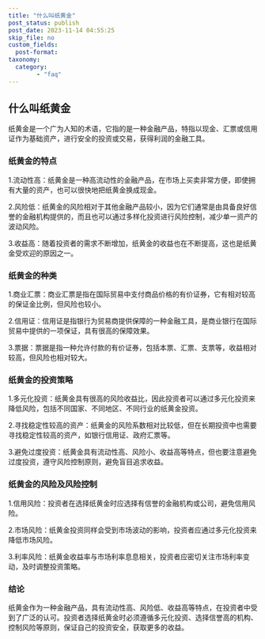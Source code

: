 ```yaml
---
title: "什么叫纸黄金"
post_status: publish
post_date: 2023-11-14 04:55:25
skip_file: no
custom_fields: 
  post-format: 
taxonomy:
  category:
        - "faq"
---
```


## 什么叫纸黄金

纸黄金是一个广为人知的术语，它指的是一种金融产品，特指以现金、汇票或信用证作为基础资产，进行安全的投资或交易，获得利润的金融工具。

### 纸黄金的特点

1.流动性高：纸黄金是一种高流动性的金融产品，在市场上买卖非常方便，即使拥有大量的资产，也可以很快地把纸黄金换成现金。

2.风险低：纸黄金的风险相对于其他金融产品较小，因为它们通常是由具备良好信誉的金融机构提供的，而且也可以通过多样化投资进行风险控制，减少单一资产的波动风险。

3.收益高：随着投资者的需求不断增加，纸黄金的收益也在不断提高，这也是纸黄金受欢迎的原因之一。

### 纸黄金的种类

1.商业汇票：商业汇票是指在国际贸易中支付商品价格的有价证券，它有相对较高的保证金比例，但风险也较小。

2.信用证：信用证是指银行为贸易商提供保障的一种金融工具，是商业银行在国际贸易中提供的一项保证，具有很高的保障效果。

3.票据：票据是指一种允许付款的有价证券，包括本票、汇票、支票等，收益相对较高，但风险也相对较大。

### 纸黄金的投资策略

1.多元化投资：纸黄金具有很高的风险收益比，因此投资者可以通过多元化投资来降低风险，包括不同国家、不同地区、不同行业的纸黄金投资。

2.寻找稳定性较高的资产：纸黄金的风险系数相对比较低，但在长期投资中也需要寻找稳定性较高的资产，如银行信用证、政府汇票等。

3.避免过度投资：纸黄金具有流动性高、风险小、收益高等特点，但也要注意避免过度投资，遵守风险控制原则，避免盲目追求收益。

### 纸黄金的风险及风险控制

1.信用风险：投资者在选择纸黄金时应选择有信誉的金融机构或公司，避免信用风险。

2.市场风险：纸黄金投资同样会受到市场波动的影响，投资者应通过多元化投资来降低市场风险。

3.利率风险：纸黄金收益率与市场利率息息相关，投资者应密切关注市场利率变动，及时调整投资策略。

### 结论

纸黄金作为一种金融产品，具有流动性高、风险低、收益高等特点，在投资者中受到了广泛的认可。投资者选择纸黄金时必须遵循多元化投资、选择信誉高的机构、控制风险等原则，保证自己的投资安全，获取更多的收益。
